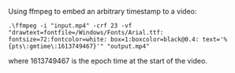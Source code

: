 Using ffmpeg to embed an arbitrary timestamp to a video:

    .\ffmpeg -i "input.mp4" -crf 23 -vf "drawtext=fontfile=/Windows/Fonts/Arial.ttf: fontsize=72:fontcolor=white: box=1:boxcolor=black@0.4: text='%{pts\:gmtime\:1613749467}'" "output.mp4"
   
where 1613749467 is the epoch time at the start of the video.   
